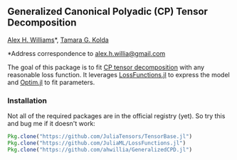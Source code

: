 ## Generalized Canonical Polyadic (CP) Tensor Decomposition

[Alex H. Williams](http://alexhwilliams.info/)\*, [Tamara G. Kolda](http://www.sandia.gov/~tgkolda/)

\*Address correspondence to alex.h.willia@gmail.com

The goal of this package is to fit [CP tensor decomposition](https://en.wikipedia.org/wiki/Tensor_rank_decomposition) with any reasonable loss function. It leverages [LossFunctions.jl](https://github.com/JuliaML/LossFunctions.jl) to express the model and [Optim.jl](https://github.com/JuliaOpt/Optim.jl) to fit parameters.

### Installation

Not all of the required packages are in the official registry (yet). So try this and bug me if it doesn't work:

```julia
Pkg.clone("https://github.com/JuliaTensors/TensorBase.jl")
Pkg.clone("https://github.com/JuliaML/LossFunctions.jl")
Pkg.clone("https://github.com/ahwillia/GeneralizedCPD.jl")
```
